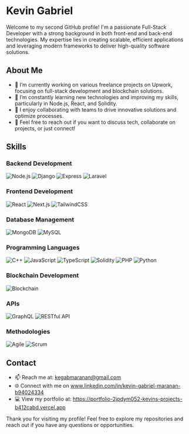 # Kevin Gabriel

Welcome to my second GitHub profile! I'm a passionate Full-Stack Developer with a strong background in both front-end and back-end technologies. My expertise lies in creating scalable, efficient applications and leveraging modern frameworks to deliver high-quality software solutions.

## About Me

- 🔭 I’m currently working on various freelance projects on Upwork, focusing on full-stack development and blockchain solutions.
- 🌱 I’m constantly learning new technologies and improving my skills, particularly in Node.js, React, and Solidity.
- 👯 I enjoy collaborating with teams to drive innovative solutions and optimize processes.
- 💬 Feel free to reach out if you want to discuss tech, collaborate on projects, or just connect!

## Skills

### Backend Development
![Node.js](https://img.shields.io/badge/-Node.js-339933?style=flat-square&logo=node.js&logoColor=white) 
![Django](https://img.shields.io/badge/-Django-092E20?style=flat-square&logo=django&logoColor=white) 
![Express](https://img.shields.io/badge/-Express-000000?style=flat-square&logo=express&logoColor=white) 
![Laravel](https://img.shields.io/badge/-Laravel-000000?style=flat-square&logo=Laravel&logoColor=white)

### Frontend Development
![React](https://img.shields.io/badge/-React-61DAFB?style=flat-square&logo=react&logoColor=black) 
![Next.js](https://img.shields.io/badge/-Next.js-000000?style=flat-square&logo=next.js&logoColor=white)
![TailwindCSS](https://img.shields.io/badge/-Tailwind-000000?style=flat-square&logo=TailwindCSS&logoColor=white)

### Database Management
![MongoDB](https://img.shields.io/badge/-MongoDB-47A248?style=flat-square&logo=mongodb&logoColor=white) 
![MySQL](https://img.shields.io/badge/-MySQL-4479A1?style=flat-square&logo=mysql&logoColor=white)

### Programming Languages
![C++](https://img.shields.io/badge/-C++-00599C?style=flat-square&logo=c%2B%2B&logoColor=white) 
![JavaScript](https://img.shields.io/badge/-JavaScript-F7DF1E?style=flat-square&logo=javascript&logoColor=black) 
![TypeScript](https://img.shields.io/badge/-TypeScript-3178C6?style=flat-square&logo=typescript&logoColor=white) 
![Solidity](https://img.shields.io/badge/-Solidity-363636?style=flat-square&logo=solidity&logoColor=white)
![PHP](https://img.shields.io/badge/-PHP-363636?style=flat-square&logo=PHP&logoColor=white)
![Python](https://img.shields.io/badge/Python-3776AB?style=flat-square&logo=python&logoColor=white)

### Blockchain Development
![Blockchain](https://img.shields.io/badge/-Blockchain-000000?style=flat-square&logo=ethereum&logoColor=white) 

### APIs
![GraphQL](https://img.shields.io/badge/-GraphQL-0C0D0E?style=flat-square&logo=GraphQL&logoColor=white) 
![RESTful API](https://img.shields.io/badge/-RESTful_API-008C45?style=flat-square&logo=api&logoColor=white) 

### Methodologies
![Agile](https://img.shields.io/badge/-Agile-0C0D0E?style=flat-square&logo=agile&logoColor=white) 
![Scrum](https://img.shields.io/badge/-Scrum-008C45?style=flat-square&logo=scrum&logoColor=white) 

## Contact

- 📫 Reach me at: kegabmaranan@gmail.com
- 🌐 Connect with me on www.linkedin.com/in/kevin-gabriel-maranan-b94024334
- 💻 View my portfolio at: https://portfolio-2jpdym052-kevins-projects-b412cabd.vercel.app

Thank you for visiting my profile! Feel free to explore my repositories and reach out if you have any questions or opportunities.
